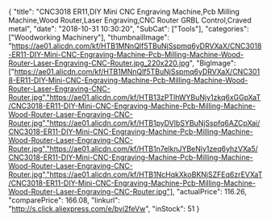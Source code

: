 {
	"title": "CNC3018 ER11,DIY Mini CNC Engraving Machine,Pcb Milling Machine,Wood Router,Laser Engraving,CNC Router GRBL Control,Craved metal",
	"date": "2018-10-31 10:30:20",
	"SubCat": ["Tools"],
	"categories": ["Woodworking Machinery"],
	"thumbnailImage": "https://ae01.alicdn.com/kf/HTB1MNnQlf5TBuNjSspmq6yDRVXaX/CNC3018-ER11-DIY-Mini-CNC-Engraving-Machine-Pcb-Milling-Machine-Wood-Router-Laser-Engraving-CNC-Router.jpg_220x220.jpg",
	"BigImage": ["https://ae01.alicdn.com/kf/HTB1MNnQlf5TBuNjSspmq6yDRVXaX/CNC3018-ER11-DIY-Mini-CNC-Engraving-Machine-Pcb-Milling-Machine-Wood-Router-Laser-Engraving-CNC-Router.jpg","https://ae01.alicdn.com/kf/HTB13zPTlhWYBuNjy1zkq6xGGpXaT/CNC3018-ER11-DIY-Mini-CNC-Engraving-Machine-Pcb-Milling-Machine-Wood-Router-Laser-Engraving-CNC-Router.jpg","https://ae01.alicdn.com/kf/HTB1pyDVlbSYBuNjSspfq6AZCpXai/CNC3018-ER11-DIY-Mini-CNC-Engraving-Machine-Pcb-Milling-Machine-Wood-Router-Laser-Engraving-CNC-Router.jpg","https://ae01.alicdn.com/kf/HTB1n7elknJYBeNjy1zeq6yhzVXa5/CNC3018-ER11-DIY-Mini-CNC-Engraving-Machine-Pcb-Milling-Machine-Wood-Router-Laser-Engraving-CNC-Router.jpg","https://ae01.alicdn.com/kf/HTB1NcHqkXkoBKNjSZFEq6zrEVXaT/CNC3018-ER11-DIY-Mini-CNC-Engraving-Machine-Pcb-Milling-Machine-Wood-Router-Laser-Engraving-CNC-Router.jpg"],
	"actualPrice": 116.26,
	"comparePrice": 166.08,
	"linkurl": "http://s.click.aliexpress.com/e/bvi2feVw",
	"inStock": 51
}
